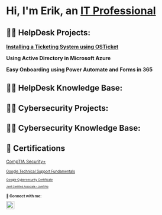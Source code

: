 <h1>Hi, I'm Erik, an <a href="https://www.linkedin.com/in/cybererik">IT Professional</a>

<h2>👨‍💻 HelpDesk Projects:</h2>

<a href="https://github.com/erikalvarez418/osticketinstall"> <b> Installing a Ticketing System using OSTicket </b> </a> 

<b>Using Active Directory in Microsoft Azure </b>

<b>Easy Onboarding using Power Automate and Forms in 365 </b>

<h2>👨‍💻 HelpDesk Knowledge Base:</h2>

<h2>👨‍💻 Cybersecurity Projects:</h2>

<h2>👨‍💻 Cybersecurity Knowledge Base:</h2>

<h2> 📜  Certifications </h2>

<small> <a href="https://www.credly.com/badges/ab6e94cb-2541-4157-808f-b1f566cad872/public_url"> CompTIA Security+ </a>

<small> <a href="https://www.coursera.org/account/accomplishments/verify/UE5TAK4E8RE5"> Google Technical Support Fundamentals </a>

<small> <a href="https://www.credly.com/badges/9dd35ef9-98e3-4c72-a601-cbb259a55647/linked_in_profile"> Google Cybersecurity Certificate </a>

<small> <a href="https://www.credly.com/badges/b7ce8b77-7e5b-489f-b6f8-ca804a927eb7/public_url"> Jamf Certified Associate - Jamf Pro </a>



<h2> 🤳 Connect with me:</h2>

[<img align="left" alt="JoshMadakor | LinkedIn" width="22px" src="https://cdn.jsdelivr.net/npm/simple-icons@v3/icons/linkedin.svg" />][linkedin]

[linkedin]: https://www.linkedin.com/in/cybererik



<!--
**joshmadakor1/joshmadakor1** is a ✨ _special_ ✨ repository because its `README.md` (this file) appears on your GitHub profile.

Here are some ideas to get you started:

- 🔭 I’m currently working on ...
- 🌱 I’m currently learning ...
- 👯 I’m looking to collaborate on ...
- 🤔 I’m looking for help with ...
- 💬 Ask me about ...
- 📫 How to reach me: ...
- 😄 Pronouns: ...
- ⚡ Fun fact: ...
-->

<!--
**erikalvarez418/erikalvarez418** is a ✨ _special_ ✨ repository because its `README.md` (this file) appears on your GitHub profile.

Here are some ideas to get you started:

- 🔭 I’m currently working on ...
- 🌱 I’m currently learning ...
- 👯 I’m looking to collaborate on ...
- 🤔 I’m looking for help with ...
- 💬 Ask me about ...
- 📫 How to reach me: ...
- 😄 Pronouns: ...
- ⚡ Fun fact: ...
-->
